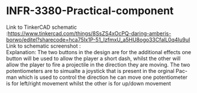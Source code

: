 # INFR-3380-Practical-component

Link to TinkerCAD schematic :https://www.tinkercad.com/things/8SsZS4xOcPQ-daring-amberis-borwo/editel?sharecode=hca75Ix1P-51_IzfmxU_a5HU8ogo33CfalL0q4Iu9uI
<br>
Link to schematic screenshot : 
<br>
Explanation: The two buttons in the design are for the additional effects one button will be used to allow the player a short dash, whilst the other will allow the player to fire a projectile in the direction they are moving. The two potentiometers are to simualte a joystick that is present in the orginal Pac-man which is used to control the direction he can move one potentiometer is for left/right movement whilst the other is for up/down movement

